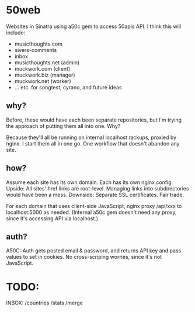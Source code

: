 # 50web

Websites in Sinatra using a50c gem to access 50apis API.  I think this will include:

* musicthoughts.com
* sivers-comments
* inbox
* musicthoughts.net (admin)
* muckwork.com (client)
* muckwork.biz (manager)
* muckwork.net (worker)
* … etc. for songtest, cyrano, and future ideas

## why?

Before, these would have each been separate repositories, but I'm trying the approach of putting them all into one.  Why?

Because they'll all be running on internal localhost rackups, proxied by nginx.  I start them all in one go.  One workflow that doesn't abandon any site.

## how?

Assume each site has its own domain.  Each has its own nginx config.
Upside: All sites' href links are root-level.  Managing links into subdirectories would have been a mess.
Downside: Separate SSL certificates.  Fair trade.

For each domain that uses client-side JavaScript, nginx proxy /api/xxx to localhost:5000 as needed.
(Internal a50c gem doesn't need any proxy, since it's accessing API via localhost.)

## auth?

A50C::Auth gets posted email & password, and returns API key and pass values to set in cookies.  No cross-scriping worries, since it's not JavaScript.

# TODO:

INBOX: /countries /stats /merge

